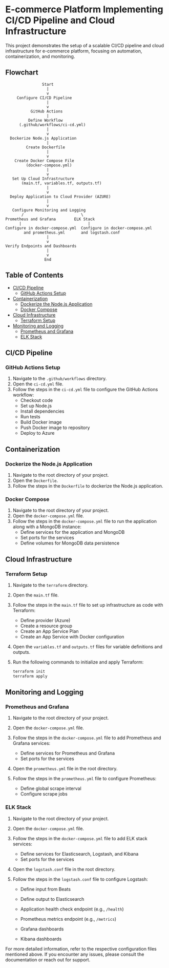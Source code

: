 # E-commerce Platform Implementing CI/CD Pipeline and Cloud Infrastructure

This project demonstrates the setup of a scalable CI/CD pipeline and cloud infrastructure for e-commerce platform, focusing on automation, containerization, and monitoring.

## Flowchart

```plaintext
                Start
                  |
                  v
     Configure CI/CD Pipeline
                  |
                  v                
           GitHub Actions        
                  |                           
          Define Workflow            
      (.github/workflows/ci-cd.yml)   
                  |
                  v
  Dockerize Node.js Application
                  |
         Create Dockerfile
                  |
                  v
    Create Docker Compose File
         (docker-compose.yml)
                  |
                  v
   Set Up Cloud Infrastructure
       (main.tf, variables.tf, outputs.tf)
                  |
                  v
  Deploy Application to Cloud Provider (AZURE)
                  |
                  v
   Configure Monitoring and Logging
       /                         \
Prometheus and Grafana        ELK Stack
      |                             |
Configure in docker-compose.yml  Configure in docker-compose.yml
        and prometheus.yml       and logstash.conf
                  |
                  v
Verify Endpoints and Dashboards
                  |
                  v
                 End
```

## Table of Contents
- [CI/CD Pipeline](#cicd-pipeline)
  - [GitHub Actions Setup](#github-actions-setup)
- [Containerization](#containerization)
  - [Dockerize the Node.js Application](#dockerize-the-nodejs-application)
  - [Docker Compose](#docker-compose)
- [Cloud Infrastructure](#cloud-infrastructure)
  - [Terraform Setup](#terraform-setup)
- [Monitoring and Logging](#monitoring-and-logging)
  - [Prometheus and Grafana](#prometheus-and-grafana)
  - [ELK Stack](#elk-stack)

## CI/CD Pipeline

### GitHub Actions Setup
1. Navigate to the `.github/workflows` directory.
2. Open the `ci-cd.yml` file.
3. Follow the steps in the `ci-cd.yml` file to configure the GitHub Actions workflow:
    - Checkout code
    - Set up Node.js
    - Install dependencies
    - Run tests
    - Build Docker image
    - Push Docker image to repository
    - Deploy to Azure

## Containerization

### Dockerize the Node.js Application
1. Navigate to the root directory of your project.
2. Open the `Dockerfile`.
3. Follow the steps in the `Dockerfile` to dockerize the Node.js application.

### Docker Compose
1. Navigate to the root directory of your project.
2. Open the `docker-compose.yml` file.
3. Follow the steps in the `docker-compose.yml` file to run the application along with a MongoDB instance:
    - Define services for the application and MongoDB
    - Set ports for the services
    - Define volumes for MongoDB data persistence

## Cloud Infrastructure

### Terraform Setup
1. Navigate to the `terraform` directory.
2. Open the `main.tf` file.
3. Follow the steps in the `main.tf` file to set up infrastructure as code with Terraform:
    - Define provider (Azure)
    - Create a resource group
    - Create an App Service Plan
    - Create an App Service with Docker configuration

4. Open the `variables.tf` and `outputs.tf` files for variable definitions and outputs.
5. Run the following commands to initialize and apply Terraform:
    ```sh
    terraform init
    terraform apply
    ```

## Monitoring and Logging

### Prometheus and Grafana
1. Navigate to the root directory of your project.
2. Open the `docker-compose.yml` file.
3. Follow the steps in the `docker-compose.yml` file to add Prometheus and Grafana services:
    - Define services for Prometheus and Grafana
    - Set ports for the services

4. Open the `prometheus.yml` file in the root directory.
5. Follow the steps in the `prometheus.yml` file to configure Prometheus:
    - Define global scrape interval
    - Configure scrape jobs

### ELK Stack
1. Navigate to the root directory of your project.
2. Open the `docker-compose.yml` file.
3. Follow the steps in the `docker-compose.yml` file to add ELK stack services:
    - Define services for Elasticsearch, Logstash, and Kibana
    - Set ports for the services

4. Open the `logstash.conf` file in the root directory.
5. Follow the steps in the `logstash.conf` file to configure Logstash:
    - Define input from Beats
    - Define output to Elasticsearch

    - Application health check endpoint (e.g., `/health`)
    - Prometheus metrics endpoint (e.g., `/metrics`)
    - Grafana dashboards
    - Kibana dashboards

For more detailed information, refer to the respective configuration files mentioned above. If you encounter any issues, please consult the documentation or reach out for support.
